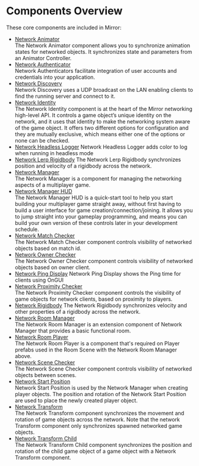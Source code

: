 # Components Overview

These core components are included in Mirror:

-   [Network Animator](NetworkAnimator.md)  
    The Network Animator component allows you to synchronize animation states for networked objects. It synchronizes state and parameters from an Animator Controller.
-   [Network Authenticator](Authenticators/index.md)  
    Network Authenticators facilitate integration of user accounts and credentials into your application.
-   [Network Discovery](NetworkDiscovery.md)  
    Network Discovery uses a UDP broadcast on the LAN enabling clients to find the running server and connect to it.
-   [Network Identity](NetworkIdentity.md)  
    The Network Identity component is at the heart of the Mirror networking high-level API. It controls a game object’s unique identity on the network, and it uses that identity to make the networking system aware of the game object. It offers two different options for configuration and they are mutually exclusive, which means either one of the options or none can be checked.
-   [Network Headless Logger](NetworkHeadlessLogger.md)
    Network Headless Logger adds color to log when running in headless mode
-   [Network Lerp Rigidbody](NetworkLerpRigidbody.md)
    The Network Lerp Rigidbody synchronizes position and velocity of a rigidbody across the network.
-   [Network Manager](NetworkManager.md)  
    The Network Manager is a component for managing the networking aspects of a multiplayer game.
-   [Network Manager HUD](NetworkManagerHUD.md)  
    The Network Manager HUD is a quick-start tool to help you start building your multiplayer game straight away, without first having to build a user interface for game creation/connection/joining. It allows you to jump straight into your gameplay programming, and means you can build your own version of these controls later in your development schedule.
-   [Network Match Checker](NetworkMatchChecker.md)  
    The Network Match Checker component controls visibility of networked objects based on match id.
-   [Network Owner Checker](NetworkOwnerChecker.md)  
    The Network Owner Checker component controls visibility of networked objects based on owner client.
-   [Network Ping Display](NetworkPingDisplay.md)
    Network Ping Display shows the Ping time for clients using OnGUI
-   [Network Proximity Checker](NetworkProximityChecker.md)  
    The Network Proximity Checker component controls the visibility of game objects for network clients, based on proximity to players.
-   [Network Rigidbody](NetworkRigidbody.md)
    The Network Rigidbody synchronizes velocity and other properties of a rigidbody across the network.
-   [Network Room Manager](NetworkRoomManager.md)  
    The Network Room Manager is an extension component of Network Manager that provides a basic functional room.
-   [Network Room Player](NetworkRoomPlayer.md)  
    The Network Room Player is a component that's required on Player prefabs used in the Room Scene with the Network Room Manager above.
-   [Network Scene Checker](NetworkSceneChecker.md)  
    The Network Scene Checker component controls visibility of networked objects between scenes.
-   [Network Start Position](NetworkStartPosition.md)  
    Network Start Position is used by the Network Manager when creating player objects. The position and rotation of the Network Start Position are used to place the newly created player object.
-   [Network Transform](NetworkTransform.md)  
    The Network Transform component synchronizes the movement and rotation of game objects across the network. Note that the network Transform component only synchronizes spawned networked game objects.
-   [Network Transform Child](NetworkTransformChild.md)  
    The Network Transform Child component synchronizes the position and rotation of the child game object of a game object with a Network Transform component.
